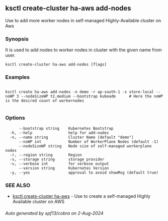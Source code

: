 ## ksctl create-cluster ha-aws add-nodes

Use to add more worker nodes in self-managed Highly-Available cluster on Aws

### Synopsis

It is used to add nodes to worker nodes in cluster with the given name from user.

```
ksctl create-cluster ha-aws add-nodes [flags]
```

### Examples

```

ksctl create ha-aws add-nodes -n demo -r ap-south-1 -s store-local --noWP 3 --nodeSizeWP t2.medium --bootstrap kubeadm      # Here the noWP is the desired count of workernodes
	
```

### Options

```
      --bootstrap string    Kubernetes Bootstrap
  -h, --help                help for add-nodes
  -n, --name string         Cluster Name (default "demo")
      --noWP int            Number of WorkerPlane Nodes (default -1)
      --nodeSizeWP string   Node size of self-managed workerplane nodes
  -r, --region string       Region
  -s, --storage string      storage provider
  -v, --verbose int         for verbose output
      --version string      Kubernetes Version
  -y, --yes                 approval to avoid showMsg (default true)
```

### SEE ALSO

* [ksctl create-cluster ha-aws](ksctl_create-cluster_ha-aws.md)	 - Use to create a self-managed Highly Available cluster on AWS

###### Auto generated by spf13/cobra on 2-Aug-2024
